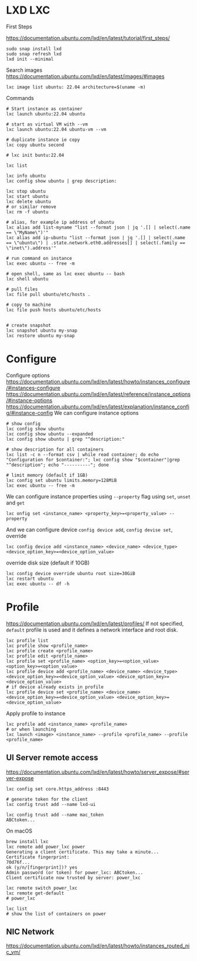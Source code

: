 # LXD LXC

First Steps

https://documentation.ubuntu.com/lxd/en/latest/tutorial/first_steps/

```
sudo snap install lxd
sudo snap refresh lxd
lxd init --minimal
```
Search images https://documentation.ubuntu.com/lxd/en/latest/images/#images
```
lxc image list ubuntu: 22.04 architecture=$(uname -m)
```

Commands
```
# Start instance as container
lxc launch ubuntu:22.04 ubuntu

# start as virtual VM with --vm
lxc launch ubuntu:22.04 ubuntu-vm --vm

# duplicate instance ie copy
lxc copy ubuntu second

# lxc init buntu:22.04

lxc list

lxc info ubuntu
lxc config show ubuntu | grep description:

lxc stop ubuntu
lxc start ubuntu
lxc delete ubuntu
# or similar remove
lxc rm -f ubuntu

# alias, for example ip address of ubuntu
lxc alias add list-myname "list --format json | jq '.[] | select(.name == \"MyName\")'"
lxc alias add ip-ubuntu "list --format json | jq '.[] | select(.name == \"ubuntu\") | .state.network.eth0.addresses[] | select(.family == \"inet\").address'"

# run command on instance
lxc exec ubuntu -- free -m

# open shell, same as lxc exec ubuntu -- bash
lxc shell ubuntu

# pull files
lxc file pull ubuntu/etc/hosts .

# copy to machine
lxc file push hosts ubuntu/etc/hosts


# create snapshot
lxc snapshot ubuntu my-snap
lxc restore ubuntu my-snap
```

# Configure

Configure options
https://documentation.ubuntu.com/lxd/en/latest/howto/instances_configure/#instances-configure
https://documentation.ubuntu.com/lxd/en/latest/reference/instance_options/#instance-options
https://documentation.ubuntu.com/lxd/en/latest/explanation/instance_config/#instance-config
We can configure instance options
```
# show config
lxc config show ubuntu
lxc config show ubuntu --expanded
lxc config show ubuntu | grep "^description:"

# show description for all containers
lxc list -c n --format csv | while read container; do echo "Configuration for $container:"; lxc config show "$container"|grep "^description"; echo "----------"; done

# limit memory (default if 1GB)
lxc config set ubuntu limits.memory=128MiB
lxc exec ubuntu -- free -m
```

We can configure instance properties using `--property` flag using `set`,
`unset` and `get`
```
lxc onfig set <instance_name> <property_key>=<property_value> --property
```

And we can configure device `config device add`, `config devise set`, override
```
lxc config device add <instance_name> <device_name> <device_type> <device_option_key>=<device_option_value>
```
override disk size (default if 10GB)
```
lxc config device override ubuntu root size=30GiB
lxc restart ubuntu
lxc exec ubuntu -- df -h
```

# Profile

https://documentation.ubuntu.com/lxd/en/latest/profiles/
If not specified, `default` profile is used and it defines a network interface
and root disk.
```
lxc profile list
lxc profile show <profile_name>
lxc profile create <profile_name>
lxc profile edit <profile_name>
lxc profile set <profile_name> <option_key>=<option_value> <option_key>=<option_value>
lxc profile device add <profile_name> <device_name> <device_type> <device_option_key>=<device_option_value> <device_option_key>=<device_option_value>
# if device already exists in profile
lxc profile device set <profile_name> <device_name> <device_option_key>=<device_option_value> <device_option_key>=<device_option_value>
```

Apply profile to instance
```
lxc profile add <instance_name> <profile_name>
# or when launching
lxc launch <image> <instance_name> --profile <profile_name> --profile <profile_name>
```



## UI Server remote access

https://documentation.ubuntu.com/lxd/en/latest/howto/server_expose/#server-expose
```
lxc config set core.https_address :8443

# generate token for the client
lxc config trust add --name lxd-ui

lxc config trust add --name mac_token
ABCtoken...
```

On macOS
```
brew install lxc
lxc remote add power_lxc power
Generating a client certificate. This may take a minute...
Certificate fingerprint:
70d76f...
ok (y/n/[fingerprint])? yes
Admin password (or token) for power_lxc: ABCtoken...
Client certificate now trusted by server: power_lxc

lxc remote switch power_lxc
lxc remote get-default
# power_lxc

lxc list
# show the list of containers on power
```

## NIC Network

https://documentation.ubuntu.com/lxd/en/latest/howto/instances_routed_nic_vm/
